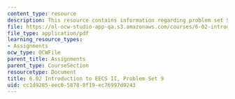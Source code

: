 ```yaml
---
content_type: resource
description: This resource contains information regarding problem set 9.
file: https://ol-ocw-studio-app-qa.s3.amazonaws.com/courses/6-02-introduction-to-eecs-ii-digital-communication-systems-fall-2012/cc1d9285eec058788f19ec76997d9243_MIT6_02F12_ps9.pdf
file_type: application/pdf
learning_resource_types:
- Assignments
ocw_type: OCWFile
parent_title: Assignments
parent_type: CourseSection
resourcetype: Document
title: 6.02 Introduction to EECS II, Problem Set 9
uid: cc1d9285-eec0-5878-8f19-ec76997d9243
---
```

